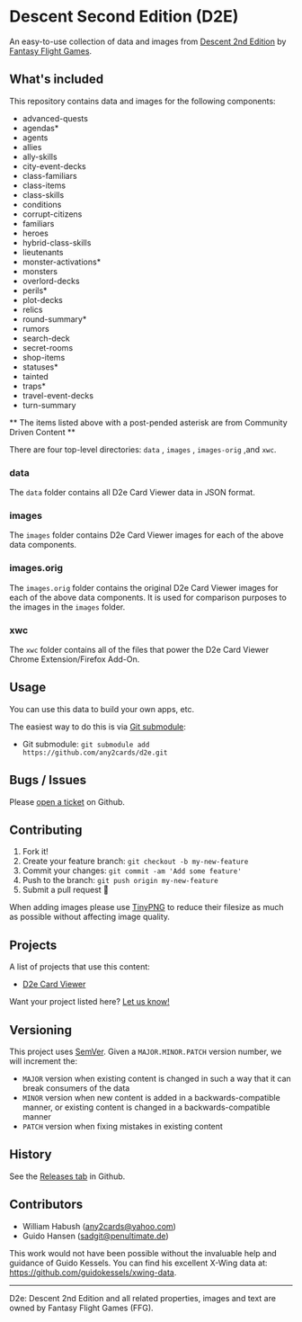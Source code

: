 # Descent Second Edition (D2E)

An easy-to-use collection of data and images from [Descent 2nd Edition](https://www.fantasyflightgames.com/en/products/descent-journeys-in-the-dark-second-edition/) by [Fantasy Flight Games](http://fantasyflightgames.com/).

## What's included

This repository contains data and images for the following components:

- advanced-quests
- agendas*
- agents
- allies
- ally-skills
- city-event-decks
- class-familiars
- class-items
- class-skills
- conditions
- corrupt-citizens
- familiars
- heroes
- hybrid-class-skills
- lieutenants
- monster-activations*
- monsters
- overlord-decks
- perils*
- plot-decks
- relics
- round-summary*
- rumors
- search-deck
- secret-rooms
- shop-items
- statuses*
- tainted
- traps*
- travel-event-decks
- turn-summary

** The items listed above with a post-pended asterisk are from Community Driven Content **

There are four top-level directories: `data` , `images` , `images-orig` ,and `xwc`.

### data

The `data` folder contains all D2e Card Viewer data in JSON format.

### images

The `images` folder contains D2e Card Viewer images for each of the above data components.

### images.orig

The `images.orig` folder contains the original D2e Card Viewer images for each of the above data components.  It is used for comparison purposes to the images in the `images` folder.

### xwc

The `xwc` folder contains all of the files that power the D2e Card Viewer Chrome Extension/Firefox Add-On.

## Usage

You can use this data to build your own apps, etc.

The easiest way to do this is via [Git submodule](https://git-scm.com/book/en/v2/Git-Tools-Submodules#Starting-with-Submodules):

* Git submodule: `git submodule add https://github.com/any2cards/d2e.git`

## Bugs / Issues

Please [open a ticket](https://github.com/any2cards/d2e/issues/new) on Github.

## Contributing

1. Fork it!
2. Create your feature branch: `git checkout -b my-new-feature`
3. Commit your changes: `git commit -am 'Add some feature'`
4. Push to the branch: `git push origin my-new-feature`
5. Submit a pull request :tada:

When adding images please use [TinyPNG](https://tinypng.com/) to reduce their filesize as much as possible without affecting image quality.

## Projects

A list of projects that use this content:

- [D2e Card Viewer](https://chrome.google.com/webstore/search/d2e%20card%20viewer)

Want your project listed here? [Let us know!](https://github.com/any2cards/d2e/issues/new?title=Add%20Project)

## Versioning

This project uses [SemVer](http://semver.org/). Given a `MAJOR.MINOR.PATCH` version number, we will increment the:
- `MAJOR` version when existing content is changed in such a way that it can break consumers of the data
- `MINOR` version when new content is added in a backwards-compatible manner, or existing content is changed in a backwards-compatible manner
- `PATCH` version when fixing mistakes in existing content

## History

See the [Releases tab](https://github.com/any2cards/d2e/releases) in Github.

## Contributors

- William Habush (any2cards@yahoo.com)
- Guido Hansen (sadgit@penultimate.de)

This work would not have been possible without the invaluable help and guidance of Guido Kessels. You can find his excellent X-Wing data at: https://github.com/guidokessels/xwing-data.

---

D2e: Descent 2nd Edition and all related properties, images and text are owned by Fantasy Flight Games (FFG).

